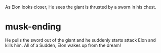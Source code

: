 As Elon looks closer, He sees the giant is thrusted by a sworn in his chest.

# musk-ending
He pulls the sword out of the giant and he suddenly starts attack Elon and kills him. All of a Sudden, Elon wakes up from the dream!
